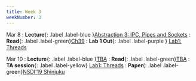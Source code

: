 ```yaml
---
title: Week 3
weekNumber: 3
---
```


Mar 8
: **Lecture**{: .label .label-blue }[Abstraction 3: IPC, Pipes and Sockets](/sp22/assets/slides/lec05_abstraction3.pdf)
    : **Read**{: .label .label-green}[Ch39](https://pages.cs.wisc.edu/~remzi/OSTEP/file-intro.pdf)
: **Lab 1 Out**{: .label .label-purple } [Lab1: Threads](https://alfredthiel.gitbook.io/pintosbook/project-description/lab1-threads)


Mar 10
: **Lecture**{: .label .label-blue }[TBA](#)
    : **Read**{: .label .label-green}[TBA](#)
: **TA session**{: .label .label-yellow} [Lab1: Threads](#)
    : **Paper**{: .label .label-green}[NSDI'19 Shinjuku](https://www.usenix.org/conference/nsdi19/presentation/kaffes)
